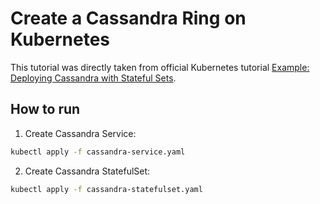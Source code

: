 # Create a Cassandra Ring on Kubernetes

This tutorial was directly taken from official Kubernetes tutorial [Example: Deploying Cassandra with Stateful Sets](https://kubernetes.io/docs/tutorials/stateful-application/cassandra/).

## How to run

1. Create Cassandra Service:

```bash
kubectl apply -f cassandra-service.yaml
```

2. Create Cassandra StatefulSet:

```bash
kubectl apply -f cassandra-statefulset.yaml
```